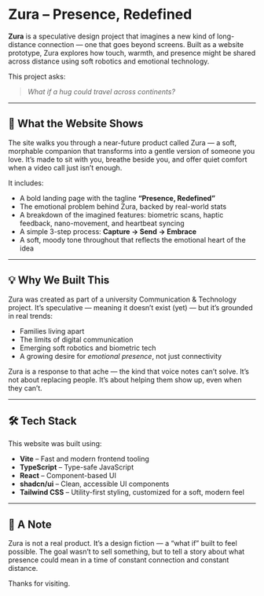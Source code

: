 # Zura – Presence, Redefined

**Zura** is a speculative design project that imagines a new kind of long-distance connection — one that goes beyond screens. Built as a website prototype, Zura explores how touch, warmth, and presence might be shared across distance using soft robotics and emotional technology.

This project asks:  
> *What if a hug could travel across continents?*

---

## 🧩 What the Website Shows

The site walks you through a near-future product called Zura — a soft, morphable companion that transforms into a gentle version of someone you love. It’s made to sit with you, breathe beside you, and offer quiet comfort when a video call just isn’t enough.

It includes:

- A bold landing page with the tagline **“Presence, Redefined”**
- The emotional problem behind Zura, backed by real-world stats  
- A breakdown of the imagined features: biometric scans, haptic feedback, nano-movement, and heartbeat syncing  
- A simple 3-step process: **Capture → Send → Embrace**
- A soft, moody tone throughout that reflects the emotional heart of the idea

---

## 💡 Why We Built This

Zura was created as part of a university Communication & Technology project. It’s speculative — meaning it doesn’t exist (yet) — but it’s grounded in real trends:  
- Families living apart  
- The limits of digital communication  
- Emerging soft robotics and biometric tech  
- A growing desire for *emotional presence*, not just connectivity

Zura is a response to that ache — the kind that voice notes can’t solve. It’s not about replacing people. It’s about helping them show up, even when they can’t.

---

## 🛠 Tech Stack

This website was built using:

- **Vite** – Fast and modern frontend tooling  
- **TypeScript** – Type-safe JavaScript  
- **React** – Component-based UI  
- **shadcn/ui** – Clean, accessible UI components  
- **Tailwind CSS** – Utility-first styling, customized for a soft, modern feel

---

## 📝 A Note

Zura is not a real product. It’s a design fiction — a “what if” built to feel possible. The goal wasn’t to sell something, but to tell a story about what presence could mean in a time of constant connection and constant distance.

Thanks for visiting.
